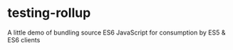 # testing-rollup
A little demo of bundling source ES6 JavaScript for consumption by ES5 &amp; ES6 clients
